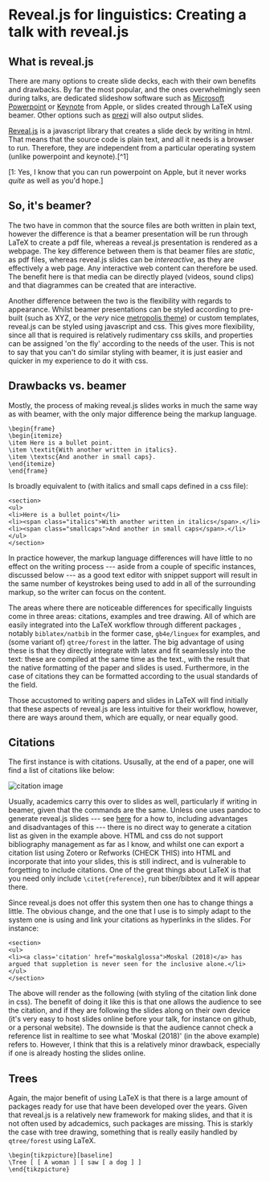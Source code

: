 # Reveal.js for linguistics: Creating a talk with reveal.js


## What is reveal.js

There are many options to create slide decks, each with their own benefits and drawbacks.
By far the most popular, and the ones overwhelmingly seen during talks, are dedicated slideshow software such as [Microsoft Powerpoint](LINK) or [Keynote](LINK) from Apple, or slides created through LaTeX using beamer.
Other options such as [prezi](LINK) will also output slides.

[Reveal.js](link) is a javascript library that creates a slide deck by writing in html.
That means that the source code is plain text, and all it needs is a browser to run.
Therefore, they are independent from a particular operating system (unlike powerpoint and keynote).[^1]

[1: Yes, I know that you can run powerpoint on Apple, but it never works *quite* as well as you'd hope.]

## So, it's beamer?

The two have in common that the source files are both written in plain text, however the difference is that a beamer presentation will be run through LaTeX to create a pdf file, whereas a reveal.js presentation is rendered as a webpage.
The key difference between them is that beamer files are *static*, as pdf files, whereas reveal.js slides can be *intereactive*, as they are effectively a web page.
Any interactive web content can therefore be used.
The benefit here is that media can be directly played (videos, sound clips) and that diagrammes can be created that are interactive.

Another difference between the two is the flexibility with regards to appearance. 
Whilst beamer presentations can be styled according to pre-built (such as XYZ, or the *very* nice [metropolis theme](LINK)) or custom templates, reveal.js can be styled using javascript and css.
This gives more flexibility, since all that is required is relatively rudimentary css skills, and properties can be assigned 'on the fly' according to the needs of the user.
This is not to say that you can't do similar styling with beamer, it is just easier and quicker in my experience to do it with css.

## Drawbacks vs. beamer

Mostly, the process of making reveal.js slides works in much the same way as with beamer, with the only major difference being the markup language.

```
\begin{frame}
\begin{itemize}
\item Here is a bullet point.
\item \textit{With another written in italics}.
\item \textsc{And another in small caps}.
\end{itemize}
\end{frame}
```

Is broadly equivalent to (with italics and small caps defined in a css file):

```
<section>
<ul>
<li>Here is a bullet point</li>
<li><span class="italics">With another written in italics</span>.</li>
<li><span class="smallcaps">And another in small caps</span>.</li>
</ul>
</section>
```

In practice however, the markup language differences will have little to no effect on the writing process --- aside from a couple of specific instances, discussed below --- as a good text editor with snippet support will result in the same number of keystrokes being used to add in all of the surrounding markup, so the writer can focus on the content.

The areas where there are noticeable differences for specifically linguists come in three areas: citations, examples and tree drawing.
All of which are easily integrated into the LaTeX workflow through different packages , notably `biblatex/natbib` in the former case, `gb4e/linguex` for examples, and (some variant of) `qtree/forest` in the latter.
The big advantage of using these is that they directly integrate with latex and fit seamlessly into the text: these are compiled at the same time as the text., with the result that the native formatting of the paper and slides is used.
Furthermore, in the case of citations they can be formatted according to the usual standards of the field.

Those accustomed to writing papers and slides in LaTeX will find initially that these aspects of reveal.js are less intuitive for their workflow, however, there are ways around them, which are equally, or near equally good.

## Citations

The first instance is with citations. 
Ususally, at the end of a paper, one will find a list of citations like below:

![citation image](/assets/img/citations.png)

Usually, academics carry this over to slides as well, particularly if writing in beamer, given that the commands are the same.
Unless one uses pandoc to generate reveal.js slides --- see [here](LINK) for a how to, including advantages and disadvantages of this --- there is no direct way to generate a citation list as given in the example above. 
HTML and css do not support bibliography management as far as I know, and whilst one can export a citation list using Zotero or Refworks (CHECK THIS) into HTML and incorporate that into your slides, this is still indirect, and is vulnerable to forgetting to include citations.
One of the great things about LaTeX is that you need only include `\citet{reference}`, run biber/bibtex and it will appear there.

Since reveal.js does not offer this system then one has to change things a little.
The obvious change, and the one that I use is to simply adapt to the system one is using and link your citations as hyperlinks in the slides.
For instance:

```
<section>
<ul>
<li><a class='citation' href="moskalglossa">Moskal (2018)</a> has argued that suppletion is never seen for the inclusive alone.</li>
</ul>
</section>
```

The above will render as the following (with styling of the citation link done in css).
The benefit of doing it like this is that one allows the audience to see the citation, and if they are following the slides along on their own device (it's very easy to host slides online before your talk, for instance on github, or a personal website).
The downside is that the audience cannot check a reference list in realtime to see what 'Moskal (2018)' (in the above example) refers to.
However, I think that this is a relatively minor drawback, especially if one is already hosting the slides online.


## Trees

Again, the major benefit of using LaTeX is that there is a large amount of packages ready for use that have been developed over the years. 
Given that reveal.js is a relatively new framework for making slides, and that it is not often used by adcademics, such packages are missing.
This is starkly the case with tree drawing, something that is really easily handled by `qtree/forest` using LaTeX.


```
\begin{tikzpicture}[baseline]
\Tree [ [ A woman ] [ saw [ a dog ] ]
\end{tikzpicture}
```
